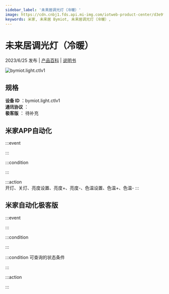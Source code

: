 ```yaml
---
sidebar_label: '未来居调光灯（冷暖）'
image: https://cdn.cnbj1.fds.api.mi-img.com/iotweb-product-center/d3e9fc601a939662c665987b4bdbd60b_1684892711008.png?GalaxyAccessKeyId=AKVGLQWBOVIRQ3XLEW&Expires=9223372036854775807&Signature=7WU6dycbWQMFZ5YQXmcpD/LZvSo=
keywords: 米家, 未来居 Bymiot, 未来居调光灯（冷暖）, 
---
```

# 未来居调光灯（冷暖）

2023/6/25 发布 | [产品百科](https://home.mi.com/webapp/content/baike/product/index.html?model=bymiot.light.ctlv1/) | [说明书](https://home.mi.com/views/introduction.html?model=bymiot.light.ctlv1&region=cn)

![bymiot.light.ctlv1](https://cdn.cnbj1.fds.api.mi-img.com/iotweb-product-center/d3e9fc601a939662c665987b4bdbd60b_1684892711008.png?GalaxyAccessKeyId=AKVGLQWBOVIRQ3XLEW&Expires=9223372036854775807&Signature=7WU6dycbWQMFZ5YQXmcpD/LZvSo=)

## 规格  
> 
**设备 ID** ：bymiot.light.ctlv1  
**通讯协议** ：  
**极客版**  ： 待补充 


## 米家APP自动化  

:::event  

:::

:::condition  

:::

:::action   
开灯、关灯、亮度设置、亮度+、亮度-、色温设置、色温+、色温-
:::

## 米家自动化极客版  

:::event  

:::

:::condition  

:::

:::condition 可查询的状态条件  

:::

:::action  

:::

        
